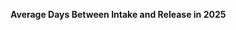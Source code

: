 
<span><span><p dir="auto"><strong>Average Days Between Intake and Release in 2025</strong></p></span></span><canvas height="0" width="0" style="display: block; box-sizing: border-box; height: 0px; width: 0px;"></canvas>

